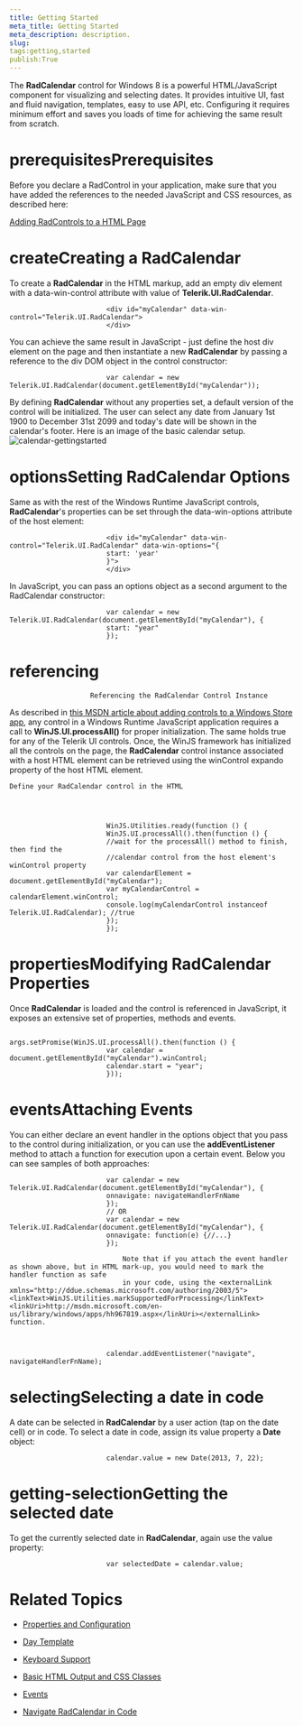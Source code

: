 ```yaml
---
title: Getting Started
meta_title: Getting Started
meta_description: description.
slug: 
tags:getting,started
publish:True
---
```



The __RadCalendar__ control for Windows 8 is a powerful HTML/JavaScript component for visualizing and selecting dates. It provides intuitive UI, fast and fluid
				navigation, templates, easy to use API, etc. Configuring it requires minimum effort and saves you loads of time for achieving the same result from scratch.
			

# prerequisitesPrerequisites

Before you declare a RadControl in your application, make sure that you have added the references to the needed JavaScript and CSS
							resources, as described here:
						

[Adding RadControls to a HTML Page](c2af6caa-6b40-4378-b20b-2e35a0425962)

# createCreating a RadCalendar

To create a __RadCalendar__ in the HTML markup, add an empty div element with a data-win-control attribute with value of __Telerik.UI.RadCalendar__.
						

	
							<div id="myCalendar" data-win-control="Telerik.UI.RadCalendar">
							</div>
						



You can achieve the same result in JavaScript - just define the host div element on the page and then instantiate a new __RadCalendar__
							by passing a reference to the div DOM object in the control constructor:
						

	
							var calendar = new Telerik.UI.RadCalendar(document.getElementById("myCalendar"));
						



By defining __RadCalendar__ without any properties set, a default version of the control will be initialized. The user can 
              select any date from January 1st 1900 to December 31st 2099 and today's date will be shown in the calendar's footer. Here is an image of the basic 
              calendar setup.
            ![calendar-gettingstarted](../Media/Controls\Calendar\calendar-gettingstarted.png)

# optionsSetting RadCalendar Options

Same as with the rest of the Windows Runtime JavaScript controls, __RadCalendar__'s properties can be set through the data-win-options attribute of
							the host element:
						

	
							<div id="myCalendar" data-win-control="Telerik.UI.RadCalendar" data-win-options="{
							start: 'year'
							}">
							</div>
						



In JavaScript, you can pass an options object as a second argument to the RadCalendar constructor:

	
							var calendar = new Telerik.UI.RadCalendar(document.getElementById("myCalendar"), {
							start: "year"
							});
						



# referencing
						Referencing the RadCalendar Control Instance
					

As described in
							[this MSDN article about adding controls to a Windows Store app](http://msdn.microsoft.com/en-us/library/windows/apps/hh465493.aspx), any control in a Windows Runtime JavaScript application requires a call to
							__WinJS.UI.processAll()__ for proper initialization. The same holds true for any of the Telerik UI controls. Once,
							the WinJS framework has initialized all the controls on the page, the __RadCalendar__ control instance associated with a host HTML element can be
							retrieved using the winControl expando property of the host HTML element.
						

	Define your RadCalendar control in the HTML



	
							WinJS.Utilities.ready(function () {
							WinJS.UI.processAll().then(function () {
							//wait for the processAll() method to finish, then find the
							//calendar control from the host element's winControl property
							var calendarElement = document.getElementById("myCalendar");
							var myCalendarControl = calendarElement.winControl;
							console.log(myCalendarControl instanceof Telerik.UI.RadCalendar); //true
							});
							});
						



# propertiesModifying RadCalendar Properties

Once __RadCalendar__ is loaded and the control is referenced in JavaScript, it exposes an extensive set of properties, methods and events.

						

	
							args.setPromise(WinJS.UI.processAll().then(function () {
							var calendar = document.getElementById("myCalendar").winControl;
							calendar.start = "year";
							}));
						



# eventsAttaching Events

You can either declare an event handler in the options object that you pass to the control during initialization, or you can use the
							__addEventListener__ method to attach a function for execution upon a certain event. Below you can see samples of both
							approaches:
						

	
							var calendar = new Telerik.UI.RadCalendar(document.getElementById("myCalendar"), {
							onnavigate: navigateHandlerFnName
							});
							// OR
							var calendar = new Telerik.UI.RadCalendar(document.getElementById("myCalendar"), {
							onnavigate: function(e) {//...}
							});
						

>
								Note that if you attach the event handler as shown above, but in HTML mark-up, you would need to mark the handler function as safe
								in your code, using the <externalLink xmlns="http://ddue.schemas.microsoft.com/authoring/2003/5"><linkText>WinJS.Utilities.markSupportedForProcessing</linkText><linkUri>http://msdn.microsoft.com/en-us/library/windows/apps/hh967819.aspx</linkUri></externalLink> function.
							

	
							calendar.addEventListener("navigate", navigateHandlerFnName);
						



# selectingSelecting a date in code

A date can be selected in __RadCalendar__ by a user action (tap on the date cell) or in code. To select a date in code, assign its value property a
							__Date__ object:
						

	
							calendar.value = new Date(2013, 7, 22);
						



# getting-selectionGetting the selected date

To get the currently selected date in __RadCalendar__, again use the value property:

	
							var selectedDate = calendar.value;
						



# Related Topics

 * [Properties and Configuration]({{slug:properties-and-configuration}})

 * [Day Template]({{slug:day-template}})

 * [Keyboard Support]({{slug:keyboard-support}})

 * [Basic HTML Output and CSS Classes]({{slug:basic-html-output-and-css-classes}})

 * [Events]({{slug:events}})

 * [Navigate RadCalendar in Code]({{slug:navigate-radcalendar-in-code}})
